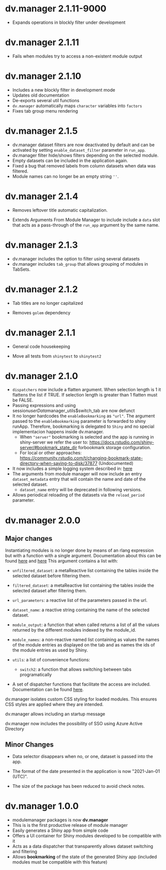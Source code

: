 # dv.manager 2.1.11-9000
- Expands operations in blockly filter under development

# dv.manager 2.1.11
- Fails when modules try to access a non-existent module output

# dv.manager 2.1.10

- Includes a new blockly filter in development mode
- Updates old documentation
- De-exports several util functions
- `dv.manager` automatically maps `character` variables into `factors`
- Fixes tab group menu rendering

# dv.manager 2.1.5

- dv.manager dataset filters are now deactivated by default and can be activated by setting `enable_dataset_filter` parameter in `run_app`.
- dv.manager filter hide/shows filters depending on the selected module.
- Empty datasets can be included in the application again.
- Fixed a bug that removed labels from column datasets when data was filtered.
- Module names can no longer be an empty string `''`.

# dv.manager 2.1.4

- Removes leftover title automatic capitalization.

- Extends Arguments From Module Manager to include include a `data` slot that acts as a pass-through of the `run_app` argument by the same name.

# dv.manager 2.1.3

- dv.manager includes the option to filter using several datasets
- dv.manager includes `tab_group` that allows grouping of modules in TabSets.

# dv.manager 2.1.2

- Tab titles are no longer capitalized

- Removes `golem` dependency

# dv.manager 2.1.1

- General code housekeeping

- Move all tests from `shinytest` to `shinytest2`

# dv.manager 2.1.0

- `dispatchers` now include a flatten argument. When selection length is 1 it flattens the list if TRUE. If selection length is greater than 1 flatten must be FALSE.
- Passing expressions and using session$userData$manager_utils$switch_tab are now defunct
- It no longer hardcodes the `enableBookmarking` as `"url"`. The argument passed to the `enableBookmarking` parameter is forwarded to shiny runApp. Therefore, bookmarking is delegated to `Shiny` and no special implementacion happens inside dv.manager.    
    - When `"server"` bookmarking is selected and the app is running in shiny-server we refer the user to: https://docs.rstudio.com/shiny-server/#bookmark_state_dir forbookmark storage configuration.
    - For local or other approaches: https://community.rstudio.com/t/changing-bookmark-state-directory-when-saving-to-disk/37877 (Undocumented)
- It now includes a simple logging system described in: [here](https://boehringer-ingelheim.github.io/dv.manager/articles/logging.html)
- The arguments from module manager will now include an entry `dataset_metadata` entry that will contain the name and date of the selected dataset.
    - `dataset_name` entry will be deprecated in following versions.
- Allows periodical reloading of the datasets via the `reload_period` parameter.

# dv.manager 2.0.0

## Major changes
Instantiating modules is no longer done by means of an rlang expression but with a function with a single argument. 
Documentation about this can be found [here](https://boehringer-ingelheim.github.io/dv.manager/articles/developing_module.html) and 
[here](https://boehringer-ingelheim.github.io/dv.manager/articles/arguments_from_module_manager.html) This argument contains a list with:

-   `unfiltered_dataset`: a metaReactive list containing the tables inside the selected dataset before filtering them.

-   `filtered_dataset`: a metaReactive list containing the tables inside the selected dataset after filtering them.

-   `url_parameters`: a reactive list of the parameters passed in the url.

-   `dataset_name`: a reactive string containing the name of the selected dataset.

-   `module_output`: a function that when called returns a list of all the values returned by the different modules indexed by the module_id.

-   `module_names`: a non-reactive named list containing as values the names of the module entries as displayed on the tab and as names the ids of the module entries as used by Shiny.

-   `utils`: a list of convenience functions: 
    - `switch2`: a function that allows switching between tabs programatically
    
- A set of dispatcher functions that facilitate the access are included. Documentation can be found
[here](https://boehringer-ingelheim.github.io/dv.manager/articles/arguments_from_module_manager.html#dispatchers-1).
        
dv.manager isolates custom CSS styling for loaded modules. This ensures CSS styles are applied where they are intended.

dv.manager allows including an startup message

dv.manager now includes the possibility of SSO using Azure Active Directory

## Minor Changes

-   Data selector disappears when no, or one, dataset is passed into the app.

-   The format of the date presented in the application is now "2021-Jan-01 (UTC)".

-   The size of the package has been reduced to avoid check notes.

# dv.manager 1.0.0

-   modulemanager packages is now **dv.manager**
-   This is is the first productive release of module manager
-   Easily generates a Shiny app from simple code
-   Offers a UI container for Shiny modules developed to be compatible with it
-   Acts as a data dispatcher that transparently allows dataset switching and filtering
-   Allows **bookmarking** of the state of the generated Shiny app (included modules must be compatible with this feature)
